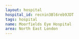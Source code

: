 ```yaml
---
layout: hospital
hospital_id: recnin3Bl6reb9JDT
tags: hospital
name: Moorfields Eye Hospital
area: North East London
---
```

